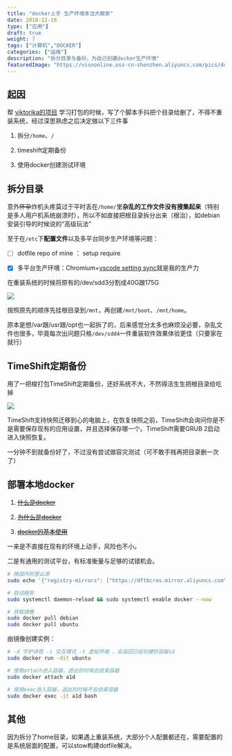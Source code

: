```yaml
---
title: "docker上手 生产环境本当大搬家"
date: 2018-12-16
type: ["应用"]
draft: true
weight: 7
tags: ["计算机","DOCKER"]
categories: ["运维"]
description: "拆分目录与备份，为自己创建docker生产环境"
featuredImage: "https://visnonline.oss-cn-shenzhen.aliyuncs.com/pics/docker/icon.png"
---
```


## 起因
帮 [viktorika的项目](https://github.com/visnz/Webserver) 学习打包的时候，写了个脚本手抖把个目录给删了，不得不重装系统，经过深思熟虑之后决定做以下三件事

1. 拆分``/home``、``/``

2. timeshift定期备份

3. 使用docker创建测试环境

## 拆分目录

意外~~怀孕~~炸机头疼莫过于平时丢在``/home/``里**杂乱的工作文件没有搜集起来**（特别是多人用户机系统崩溃时），所以不如直接把根目录拆分出来（根治），如debian安装引导的时候说的“高级玩法”

至于在``/etc``下**配置文件**以及多平台同步生产环境等问题：

- [ ] dotfile repo of mine ： setup require

- [x] 多平台生产环境：Chromium+[vscode setting sync](https://visnz.github.io/post/gists/)就是我的生产力

在重装系统的时候将原有的/dev/sdd3分割成40G跟175G

![](https://visnonline.oss-cn-shenzhen.aliyuncs.com/pics/docker/01.png)

按照原先的顺序先挂根目录到``/mnt``，再创建``/mnt/boot``、``/mnt/home``。

原本是想/var跟/usr跟/opt也一起拆了的，后来感觉分太多也麻烦没必要，杂乱文件也很多，毕竟每次出问题只格``/dev/sdd4``一件重装软件效果体验更佳（只要家在就行）

## TimeShift定期备份

用了一把梭打包TimeShift定期备份，还好系统不大，不然得活生生把根目录给吃掉

![](https://visnonline.oss-cn-shenzhen.aliyuncs.com/pics/docker/02.png)

TimeShift支持快照迁移到心的电脑上，在恢复快照之前，TimeShift会询问你是不是需要保存现有的应用设置，并且选择保存哪一个。TimeShift需要GRUB 2启动进入快照恢复。

一分钟不到就备份好了，不过没有尝试做容灾测试（可不敢手贱再把目录删一次了）

## 部署本地docker

1. ~~[什么是docker](https://www.zhihu.com/question/28300645)~~

2. ~~[为什么是docker](https://yeasy.gitbooks.io/docker_practice/introduction/why.html)~~

3. ~~[docker的基本使用](https://yeasy.gitbooks.io/docker_practice/content/)~~

一来是不直接在现有的环境上动手，风险也不小。

二是有通用的测试平台，有标准衡量与足够的试错机会。

```bash
# 换国内阿里云源
sudo echo '{"registry-mirrors": ["https://dftbcros.mirror.aliyuncs.com"]}'>>/etc/docker/daemon.json

# 启动服务
sudo systemctl daemon-reload && sudo systemctl enable docker --now

# 获取镜像
sudo docker pull debian
sudo docker pull ubuntu
```

由镜像创建实例：
```bash
# -d 守护进程 -i 交互模式 -t 虚拟终端 ，会返回已经创建的容器id
sudo docker run -dit ubuntu

# 使用attach进入容器，退出的时候会结束容器
sudo docker attach a1d

# 使用exec进入容器，退出的时候不会结束容器
sudo docker exec -it a1d bash
```
## 其他

因为拆分了home目录，如果遇上重装系统，大部分个人配置都还在，需要配置的是系统层面的配置，可以stow构建dotfile解决。
